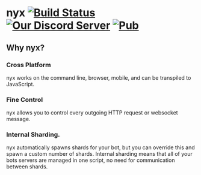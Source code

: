 # nyx [![Build Status](https://travis-ci.org/Hackzzila/nyx.svg?branch=master)](https://travis-ci.org/Hackzzila/nyx) [![Our Discord Server](https://img.shields.io/badge/discord-nyx-7289DA.svg)](https://discord.gg/6JwnkNk) [![Pub](https://img.shields.io/pub/v/discord.svg)](https://pub.dartlang.org/packages/discord)

## Why nyx?

### Cross Platform
nyx works on the command line, browser, mobile, and can be transpiled to JavaScript.

### Fine Control
nyx allows you to control every outgoing HTTP request or websocket message.

### Internal Sharding.
nyx automatically spawns shards for your bot, but you can override this and spawn a custom
number of shards. Internal sharding means that all of your bots servers are managed in one script,
no need for communication between shards.
